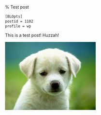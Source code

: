 % Test post

    [BLOpts]
    postid = 1102
    profile = wp

This is a test post!  Huzzah!

![](images/puppy-small.jpg)
